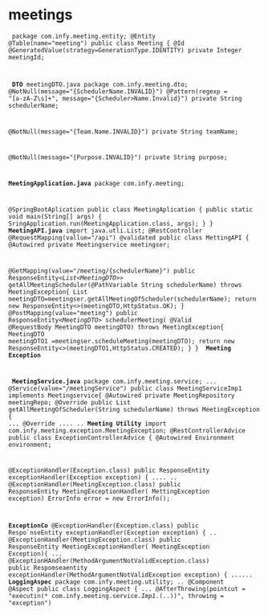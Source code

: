 # meetings
<code><p>
package com.infy.meeting.entity;
@Entity
@Table(name="meeting")
public class Meeting {
  @Id
  @GeneratedValue(strategy=GenerationType.IDENTITY)
  private Integer meetingId;

 <b> DTO</b>
 meetingDTO.java
 package com.infy.meeting.dto;
 @NotNull(message="{SchedulerName.INVALID}")
 @Pattern(regexp = "[a-zA-Z\s]+", message="{Scheduler>Name.Invalid}")
 private String schedulerName;

 @NotNull(message="{Team.Name.INVALID}")
 private String teamName;

 @NotNull(message="{Purpose.INVALID}")
 private String purpose;

 <b>MeetingApplication.java</b>
 package com.infy.meeting;

 @SpringBootAplication
 public class MeetingAplication {
   public static void main(String[] args) {
   SringApplication.run(MeetingApplication.class, args);
   }
}
 <b>MeetingAPI.java</b>
 import java.utli.List;
 @RestController
 @RequestMapping(vallue="/api")
 @validated
 public class MettingAPI {
   @Autowired
   private Meetingservice meetingser;

   @GetMapping(value="/meeting/{schedulerName}")
   public ResponseEntity<*List<*MeetingDTO*>*> getAllMeetingScheduler(@PathVariable String schedulerName)
   throws MeetingException{
   List<MeetingDTO> meetingDTO=meetingser.getAllMeetingOfScheduler(schedulerName);
   return new ResponseEntity<>(meetingDTO,HttpStatus.OK);
}
@PostMapping(value="meeting")
public ResponseEntity<*MeetingDTO*> schedulerMeeting( @Valid @RequestBody MeetingDTO meetingDTO)
throws MeetingException{
  MeetingDTO meetingDTO1 =meetingser.scheduleMeeting(meetingDTO);
  return new ResponseEntity<>(meetingDTO1,HttpStatus.CREATED);
  }
}
<b> Meeting Exception</b>

<b> MeetingService.java</b>
package com.infy.meeting.service;
...
@Service(value="/meetingService")
public class MeetingServiceImp1 implements Meetingservice{
  @Autowired
  private MeetingRepository meetingRepo;
@Override
public List<MeetingDTO> getAllMeetingOfScheduler(String schedulerName) throws MeetingException {
...
@Override
....
..
<b>Meeting Utility</b>
import com.infy.meeting.exception.MeetingException;
@RestControllerAdvice
public class ExceptionControllerAdvice {
  @Autowired
  Environment environment;

  @ExceptionHandler(Exception.class)
  public ResponseEntity<ErrorInfo> exceptionHandler(Exception exception) {
  ....
  ..
  @ExceptionHandler(MeetingException.class)
  public ResponseEntity<ErrorInfo> MeetingExceptionHandler( MettingException exception)
    ErrorInfo error = new ErrorInfo();

<b>ExceptionCo</b>
@ExceptionHandler(Exception.class)
public Respo`nseEntity<ErrorInfo> exceptionHandler(Exception exception) {
..
@ExceptionHandler(MeetingException.class)
public ResponseEntity<ErrorInfo> MeetingExceptionHandler( MeetingException Exception){
...
@ExceptionHAndler(MethodArgumentNotValidException.class)
public Respomseaentity<ErrorInfo> exceptionHandler(MethodArgumentNotValidException exception) {
......
<b>LoggingAspec</b>
package com.infy.meeting.utility;
..
@Component
@Aspect
public class LoggingAspect {
...
  @AfterThrowing(pointcut = "executin(* com.infy.meeting.service.*Imp1.*(..))", throwing = "exception")
  </code></p>
  

